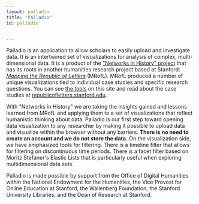 ```yaml
---
layout: palladio
title: "Palladio"
id: palladio


---
```




Palladio is an application to allow scholars to easily upload and investigate data. It is an intertwined set of visualizations for analysis of complex, multi-dimensional data. It is a product of the ["Networks in History" project](/projects/networks-in-history) that has its roots in another humanities research project based at Stanford: [*Mapping the Republic of Letters*](http://republicofletters.stanford.edu) (MRofL). MRofL produced a number of unique visualizations tied to individual case studies and specific research questions. You can see [the tools](/tools/) on this site and read about the case studies at [republicofletters.stanford.edu](http://republicofletters.stanford.edu).

With "Networks in History" we are taking the insights gained and lessons learned from MRofL and applying them to a set of visualizations that reflect humanistic thinking about data. Palladio is our first step toward opening data visualization to any researcher by making it possible to upload data and visualize within the browser without any barriers. **There is no need to create an account and we do not store the data.** On the visualization side, we have emphasized tools for filtering. There is a timeline filter that allows for filtering on discontinuous time periods. There is a facet filter based on Moritz Stefaner's Elastic Lists that is particularly useful when exploring multidimensional data sets.

Palladio is made possible by support from the  Office of Digital Humanities within the National Endowment for the Humanities, the Vice Provost for Online Education at Stanford, the Wallenberg Foundation, the Stanford University Libraries, and the Dean of Research at Stanford.







